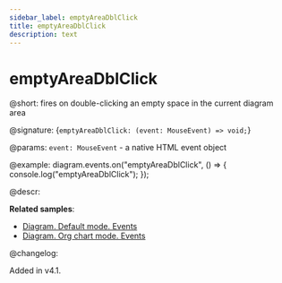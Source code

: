 ```yaml
---
sidebar_label: emptyAreaDblClick
title: emptyAreaDblClick
description: text
---
```


# emptyAreaDblClick

@short: fires on double-clicking an empty space in the current diagram area

@signature: {`emptyAreaDblClick: (event: MouseEvent) => void;`}

@params:
`event: MouseEvent` - a native HTML event object

@example:
diagram.events.on("emptyAreaDblClick", () => {
	console.log("emptyAreaDblClick");
});

@descr:

**Related samples**:
- [Diagram. Default mode. Events](https://snippet.dhtmlx.com/7h2hgb3g)
- [Diagram. Org chart mode. Events](https://snippet.dhtmlx.com/l38pct7c)

@changelog:

Added in v4.1.
